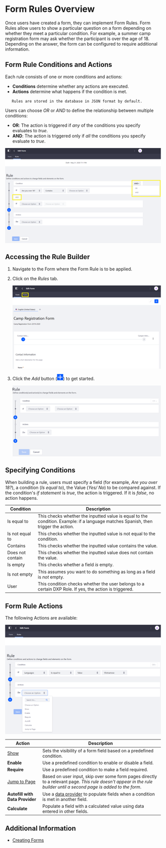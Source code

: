 # Form Rules Overview

Once users have created a form, they can implement Form Rules. Form Rules allow users to show a particular question on a form depending on whether they meet a particular condition. For example, a summer camp registration form may ask whether the participant is over the age of 18. Depending on the answer, the form can be configured to require additional information.

## Form Rule Conditions and Actions

Each rule consists of one or more conditions and actions:

* **Conditions** determine whether any actions are executed.
* **Actions** determine what happens if the condition is met.

```note::
   Rules are stored in the database in JSON format by default.
```

Users can choose _OR_ or _AND_ to define the relationship between multiple conditions:

* **OR**: The action is triggered if _any_ of the conditions you specify evaluates to _true_.
* **AND**: The action is triggered only if *all* the conditions you specify evaluate to *true*.

![Add additional conditions.](./form-rules-overview/images/01.png)

## Accessing the Rule Builder

1. Navigate to the Form where the Form Rule is to be applied.
1. Click on the _Rules_ tab.

    ![Click on the Rules tab.](./form-rules-overview/images/02.png)

1. Click the _Add_ button (![Add](../../../../../images/icon-add.png)) to get started.

    ![Create a new rule](./form-rules-overview/images/03.png)

## Specifying Conditions

When building a rule, users must specify a field (for example, _Are you over 18?_), a condition (_Is equal to_), the Value (_Yes/ No_) to be compared against. If the condition's _if statement_ is _true_, the action is triggered. If it is _false_, no action happens.

| Condition | Description |
| --- | --- |
| Is equal to | This checks whether the inputted value is equal to the condition. Example: if a language matches Spanish, then trigger the action.  |
| Is not equal to | This checks whether the inputted value is not equal to the condition. |
| Contains | This checks whether the inputted value contains the value. |
| Does not contain | This checks whether the inputted value does not contain the value. |
| Is empty | This checks whether a field *is* empty. |
| Is not empty | This assumes you want to do something as long as a field is *not* empty. |
| User | This condition checks whether the user belongs to a certain DXP Role. If yes, the action is triggered. |

## Form Rule Actions

The following Actions are available:

![The following Actions are available.](./form-rules-overview/images/04.png)

| Action | Description |
| --- | --- |
| [Show](./using-the-show-hide-rule.md) | Sets the visibility of a form field based on a predefined condition. |
| **Enable** | Use a predefined condition to enable or disable a field. |
| **Require** | Use a predefined condition to make a field required. |
| [Jump to Page](./using-the-jump-to-page-rule.md) | Based on user input, skip over some form pages directly to a relevant page. _This rule doesn't appear in the rule builder until a second page is added to the form_. |
| **Autofill with Data Provider** | Use a [data provider](../using-data-providers-to-populate-form-options.md) to populate fields when a condition is met in another field. |
| **Calculate** | Populate a field with a calculated value using data entered in other fields. |

## Additional Information

* [Creating Forms](../../creating-forms.md)
